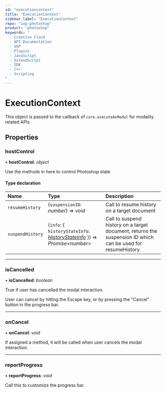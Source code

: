 ```yaml
---
id: "executioncontext"
title: "ExecutionContext"
sidebar_label: "ExecutionContext"
repo: "uxp-photoshop"
product: "photoshop"
keywords: "
  - Creative Cloud
  - API Documentation
  - UXP
  - Plugins
  - JavaScript
  - ExtendScript
  - SDK
  - C++
  - Scripting
"
---
```


# ExecutionContext

This object is passed to the callback of `core.executeAsModal` for modality related APIs

## Properties

### hostControl

• **hostControl**: *object*

Use the methods in here to control Photoshop state

#### Type declaration

| Name | Type | Description |
| :------ | :------ | :------ |
| `resumeHistory` | (`suspensionID`: *number*) => *void* | Call to resume history on a target document |
| `suspendHistory` | (`info`: { `historyStateInfo`: [*HistoryStateInfo*](/ps_reference/interfaces/historystateinfo/)  }) => *Promise*<number\> | Call to suspend history on a target document, returns the suspension ID which can be used for resumeHistory |

___

### isCancelled

• **isCancelled**: *boolean*

True if user has cancelled the modal interaction.

User can cancel by hitting the Escape key, or by pressing the "Cancel" button in the progress bar.

___

### onCancel

• **onCancel**: *void*

If assigned a method, it will be called when user cancels the modal interaction.

___

### reportProgress

• **reportProgress**: *void*

Call this to customize the progress bar.
